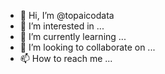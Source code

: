 - 👋 Hi, I’m @topaicodata
- 👀 I’m interested in ...
- 🌱 I’m currently learning ...
- 💞️ I’m looking to collaborate on ...
- 📫 How to reach me ...

<!---
topaicodata/topaicodata is a ✨ special ✨ repository because its `README.md` (this file) appears on your GitHub profile.
You can click the Preview link to take a look at your changes.
--->
